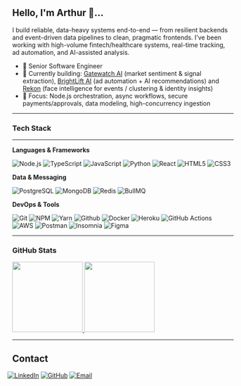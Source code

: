 ## Hello, I'm Arthur 👋...

I build reliable, data-heavy systems end-to-end — from resilient backends and event-driven data pipelines to clean, pragmatic frontends. I’ve been working with high-volume fintech/healthcare systems, real-time tracking, ad automation, and AI-assisted analysis.

* 🧠 Senior Software Engineer
* 🔭 Currently building: <a href="https://github.com/retailsparks/">Gatewatch AI</a> (market sentiment & signal extraction), <a href="https://github.com/brightlift/">BrightLift AI</a> (ad automation + AI recommendations) and <a href="https://github.com/rekonapp/">Rekon</a> (face intelligence for events / clustering & identity insights)
* 🧰 Focus: Node.js orchestration, async workflows, secure payments/approvals, data modeling, high-concurrency ingestion

<hr style="height: 1px; margin: 0;">

### Tech Stack

<hr style="height: 1px; margin-bottom:8px;">

**Languages & Frameworks**

![Node.js](https://img.shields.io/badge/-Node.js-333333?style=flat\&logo=node.js)
![TypeScript](https://img.shields.io/badge/-TypeScript-333333?style=flat\&logo=typescript)
![JavaScript](https://img.shields.io/badge/-JavaScript-333333?style=flat\&logo=javascript)
![Python](https://img.shields.io/badge/-Python-333333?style=flat\&logo=python)
![React](https://img.shields.io/badge/-React-333333?style=flat\&logo=react)
![HTML5](https://img.shields.io/badge/-HTML5-333333?style=flat\&logo=HTML5)
![CSS3](https://img.shields.io/badge/-CSS3-333333?style=flat\&logo=CSS)

**Data & Messaging**

![PostgreSQL](https://img.shields.io/badge/-PostgreSQL-333333?style=flat\&logo=postgresql)
![MongoDB](https://img.shields.io/badge/-MongoDB-333333?style=flat\&logo=mongodb)
![Redis](https://img.shields.io/badge/-Redis-333333?style=flat\&logo=redis)
![BullMQ](https://img.shields.io/badge/-BullMQ-333333?style=flat\&logo=rabbitmq)

**DevOps & Tools**

![Git](https://img.shields.io/badge/-Git-333333?style=flat\&logo=git)
![NPM](https://img.shields.io/badge/-npm-333333?style=flat\&logo=npm)
![Yarn](https://img.shields.io/badge/-yarn-333333?style=flat\&logo=yarn)
![Github](https://img.shields.io/badge/-Github-333333?style=flat\&logo=github)
![Docker](https://img.shields.io/badge/-Docker-333333?style=flat\&logo=docker)
![Heroku](https://img.shields.io/badge/-Heroku-333333?style=flat\&logo=heroku)
![GitHub Actions](https://img.shields.io/badge/-GitHub%20Actions-333333?style=flat\&logo=githubactions)
![AWS](https://img.shields.io/badge/-AWS-333333?style=flat\&logo=amazonaws)
![Postman](https://img.shields.io/badge/-Postman-333333?style=flat\&logo=postman)
![Insomnia](https://img.shields.io/badge/-Insomnia-333333?style=flat\&logo=insomnia)
![Figma](https://img.shields.io/badge/-Figma-333333?style=flat\&logo=figma)

<hr style="height: 1px;">

### GitHub Stats

<a href="https://github.com/CabralArthur" title="Arthur Cabral's GitHub">
  <img height="160em" src="https://github-readme-streak-stats.herokuapp.com/?user=CabralArthur&theme=vue-dark&hide_border=true" />
</a>
<a href="https://github.com/CabralArthur" title="Arthur Cabral's GitHub">
  <img height="160em" src="https://github-readme-stats.vercel.app/api?username=CabralArthur&theme=vue-dark&show_icons=true&hide_border=true&count_private=true" />
</a>

---

## Contact

<span style="margin: -11px">[![LinkedIn](https://img.shields.io/badge/-LinkedIn-blue?style=flat-square\&logo=Linkedin\&logoColor=white)](https://www.linkedin.com/in/cabralarthur/)
[![GitHub](https://img.shields.io/github/followers/CabralArthur?label=follow\&style=social)](https://github.com/CabralArthur)
[![Email](https://img.shields.io/badge/-arthurcabral.dev@gmail.com-006bed?style=flat-square\&logo=Gmail\&logoColor=white)](mailto:arthurcabral.dev@gmail.com)
</span>
